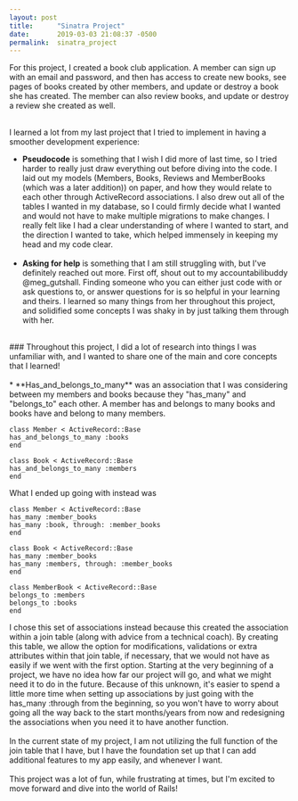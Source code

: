```yaml
---
layout: post
title:      "Sinatra Project"
date:       2019-03-03 21:08:37 -0500
permalink:  sinatra_project
---
```



For this project, I created a book club application. A member can sign up with an email and password, and then has access to create new books, see pages of books created by other members, and update or destroy a book she has created. The member can also review books, and update or destroy a review she created as well. <br><br>

I learned a lot from my last project that I tried to implement in having a smoother development experience:
* **Pseudocode** is something that I wish I did more of last time, so I tried harder to really just draw everything out before diving into the code. I laid out my models (Members, Books, Reviews and MemberBooks (which was a later addition)) on paper, and how they would relate to each other through ActiveRecord associations. I also drew out all of the tables I wanted in my database, so I could firmly decide what I wanted and would not have to make multiple migrations to make changes. I really felt like I had a clear understanding of where I wanted to start, and the direction I wanted to take, which helped immensely in keeping my head and my code clear. <br><br>
* **Asking for help** is something that I am still struggling with, but I've definitely reached out more. First off, shout out to my accountabilibuddy @meg_gutshall. Finding someone who you can either just code with or ask questions to, or answer questions for is so helpful in your learning and theirs. I learned so many things from her throughout this project, and solidified some concepts I was shaky in by just talking them through with her. 
<br>
### Throughout this project, I did a lot of research into things I was unfamiliar with, and I wanted to share one of the main and core concepts that I learned!<br><br>
* **Has_and_belongs_to_many** was an association that I was considering between my members and books because they "has_many" and "belongs_to" each other. A member has and belongs to many books and books have and belong to many members. 

```
class Member < ActiveRecord::Base
has_and_belongs_to_many :books
end

class Book < ActiveRecord::Base
has_and_belongs_to_many :members
end
```
What I ended up going with instead was
```
class Member < ActiveRecord::Base
has_many :member_books
has_many :book, through: :member_books
end

class Book < ActiveRecord::Base
has_many :member_books
has_many :members, through: :member_books
end

class MemberBook < ActiveRecord::Base
belongs_to :members
belongs_to :books
end
```
I chose this set of associations instead because this created the association within a join table (along with advice from a technical coach). By creating this table, we allow the option for modifications, validations or extra attributes within that join table, if necessary, that we would not have as easily if we went with the first option. Starting at the very beginning of a project, we have no idea how far our project will go, and what we might need it to do in the future. Because of this unknown, it's easier to spend a little more time when setting up associations by just going with the has_many :through from the beginning, so you won't have to worry about going all the way back to the start months/years from now and redesigning the associations when you need it to have another function. <br><br>
In the current state of my project, I am not utilizing the full function of the join table that I have, but I have the foundation set up that I can add additional features to my app easily, and whenever I want. <br><br>
This project was a lot of fun, while frustrating at times, but I'm excited to move forward and dive into the world of Rails!

